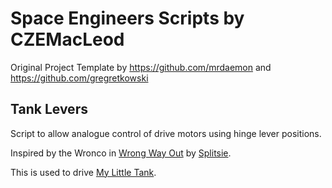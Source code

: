 # Space Engineers Scripts by CZEMacLeod

Original Project Template by https://github.com/mrdaemon and https://github.com/gregretkowski

## Tank Levers
Script to allow analogue control of drive motors using hinge lever positions.

Inspired by the Wronco in [Wrong Way Out](https://www.youtube.com/playlist?list=PLfMGCUepUcNyM7OLECwBgR9LYpVl_SH_V) by [Splitsie](https://www.youtube.com/@Splitsie).

This is used to drive [My Little Tank](https://steamcommunity.com/sharedfiles/filedetails/?id=3378244429).
